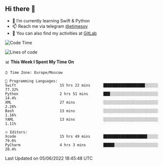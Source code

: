 ## Hi there 👋
- 🌱 I’m currently learning Swift & Python
- 📫 Reach me via telegram [@etimesoy](https://t.me/etimesoy/)
- 🦊 You can also find my activities at [GitLab](https://gitlab.com/etimesoy)

<!--START_SECTION:waka-->
![Code Time](http://img.shields.io/badge/Code%20Time-0%20secs-blue)

![Lines of code](https://img.shields.io/badge/From%20Hello%20World%20I%27ve%20Written-187%20Thousand%20lines%20of%20code-blue)

📊 **This Week I Spent My Time On** 

```text
⌚︎ Time Zone: Europe/Moscow

💬 Programming Languages: 
Swift                    15 hrs 22 mins      ███████████████████░░░░░░   77.32% 
Python                   2 hrs 51 mins       ███░░░░░░░░░░░░░░░░░░░░░░   14.4% 
XML                      27 mins             ░░░░░░░░░░░░░░░░░░░░░░░░░   2.28% 
Bash                     13 mins             ░░░░░░░░░░░░░░░░░░░░░░░░░   1.16% 
YAML                     13 mins             ░░░░░░░░░░░░░░░░░░░░░░░░░   1.11%

🔥 Editors: 
Xcode                    15 hrs 49 mins      ████████████████████░░░░░   79.6% 
PyCharm                  4 hrs 3 mins        █████░░░░░░░░░░░░░░░░░░░░   20.4%

```


 Last Updated on 05/06/2022 18:45:48 UTC
<!--END_SECTION:waka-->
